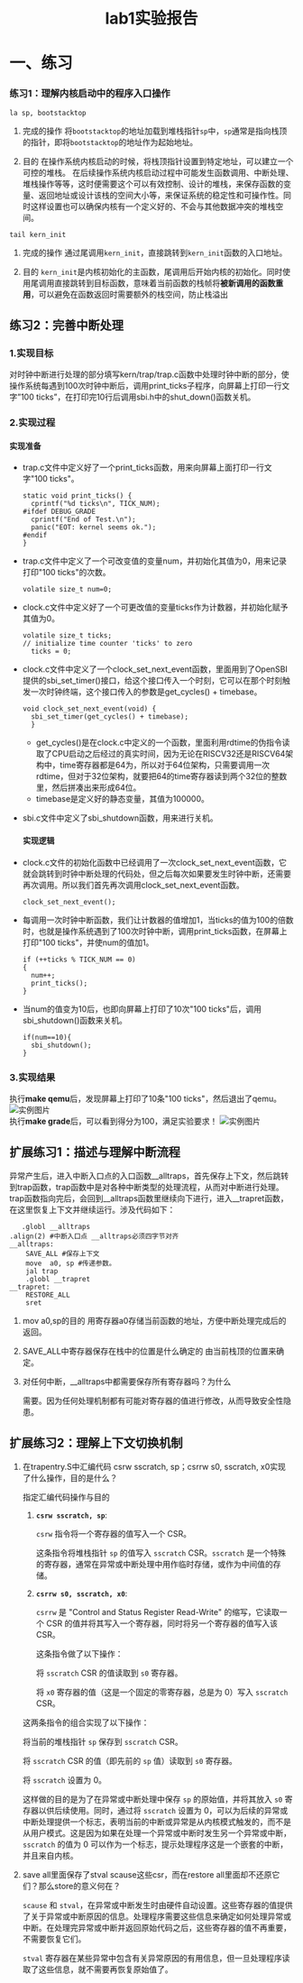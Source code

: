<h1><center>lab1实验报告</center></h1>

# 一、练习

### 练习1：理解内核启动中的程序入口操作

```
la sp, bootstacktop
```

1. 完成的操作
   将`bootstacktop`的地址加载到堆栈指针`sp`中，`sp`通常是指向栈顶的指针，即将`bootstacktop`的地址作为起始地址。

2. 目的
   在操作系统内核启动的时候，将栈顶指针设置到特定地址，可以建立一个可控的堆栈。
   在后续操作系统内核启动过程中可能发生函数调用、中断处理、堆栈操作等等，这时便需要这个可以有效控制、设计的堆栈，来保存函数的变量、返回地址或设计该栈的空间大小等，来保证系统的稳定性和可操作性。同时这样设置也可以确保内核有一个定义好的、不会与其他数据冲突的堆栈空间。

```
tail kern_init
```

1. 完成的操作
   通过尾调用`kern_init`，直接跳转到`kern_init`函数的入口地址。

2. 目的
   `kern_init`是内核初始化的主函数，尾调用后开始内核的初始化。同时使用尾调用直接跳转到目标函数，意味着当前函数的栈帧将**被新调用的函数重用**，可以避免在函数返回时需要额外的栈空间，防止栈溢出

## 练习2：完善中断处理

### 1.实现目标

对时钟中断进行处理的部分填写kern/trap/trap.c函数中处理时钟中断的部分，使操作系统每遇到100次时钟中断后，调用print_ticks子程序，向屏幕上打印一行文字”100 ticks”，在打印完10行后调用sbi.h中的shut_down()函数关机。

### 2.实现过程

#### 实现准备

+ trap.c文件中定义好了一个print_ticks函数，用来向屏幕上面打印一行文字"100 ticks"。
  
  ```
  static void print_ticks() {
    cprintf("%d ticks\n", TICK_NUM);
  #ifdef DEBUG_GRADE
    cprintf("End of Test.\n");
    panic("EOT: kernel seems ok.");
  #endif
  }
  ```

+ trap.c文件中定义了一个可改变值的变量num，并初始化其值为0，用来记录打印"100 ticks"的次数。
  
  ```
  volatile size_t num=0;
  ```

+ clock.c文件中定义好了一个可更改值的变量ticks作为计数器，并初始化赋予其值为0。
  
  ```
  volatile size_t ticks;
  // initialize time counter 'ticks' to zero
    ticks = 0;
  ```

+ clock.c文件中定义了一个clock_set_next_event函数，里面用到了OpenSBI提供的sbi_set_timer()接口，给这个接口传入一个时刻，它可以在那个时刻触发一次时钟终端，这个接口传入的参数是get_cycles() + timebase。
  
  ```
  void clock_set_next_event(void) { 
    sbi_set_timer(get_cycles() + timebase); 
    }
  ```
  
  + get_cycles()是在clock.c中定义的一个函数，里面利用rdtime的伪指令读取了CPU启动之后经过的真实时间，因为无论在RISCV32还是RISCV64架构中，time寄存器都是64为，所以对于64位架构，只需要调用一次rdtime，但对于32位架构，就要把64的time寄存器读到两个32位的整数里，然后拼凑出来形成64位。
  + timebase是定义好的静态变量，其值为100000。

+ sbi.c文件中定义了sbi_shutdown函数，用来进行关机。
  
  #### 实现逻辑

+ clock.c文件的初始化函数中已经调用了一次clock_set_next_event函数，它就会跳转到时钟中断处理的代码处，但之后每次如果要发生时钟中断，还需要再次调用。所以我们首先再次调用clock_set_next_event函数。
  
  ```
  clock_set_next_event();
  ```

+ 每调用一次时钟中断函数，我们让计数器的值增加1，当ticks的值为100的倍数时，也就是操作系统遇到了100次时钟中断，调用print_ticks函数，在屏幕上打印"100 ticks"，并使num的值加1。
  
  ```
  if (++ticks % TICK_NUM == 0) 
  {
    num++;
    print_ticks();
  }
  ```

+ 当num的值变为10后，也即向屏幕上打印了10次"100 ticks"后，调用sbi_shutdown()函数来关机。
  
  ```
  if(num==10){
    sbi_shutdown();
  }
  ```

### 3.实现结果

执行<strong>make qemu</strong>后，发现屏幕上打印了10条"100 ticks"，然后退出了qemu。
![实例图片](https://github.com/CookiecoderLi/Oslab_/blob/master/%E6%95%88%E6%9E%9C%E5%9B%BE.png)  
执行<strong>make grade</strong>后，可以看到得分为100，满足实验要求！
![实例图片](https://github.com/CookiecoderLi/Oslab_/blob/master/grade.png)

## 扩展练习1：描述与理解中断流程

异常产生后，进入中断入口点的入口函数__alltraps，首先保存上下文，然后跳转到trap函数，trap函数中是对各种中断类型的处理流程，从而对中断进行处理。trap函数指向完后，会回到__alltraps函数里继续向下进行，进入__trapret函数，在这里恢复上下文并继续运行。涉及代码如下：

```
   .globl __alltraps
.align(2) #中断入口点 __alltraps必须四字节对齐
__alltraps:
    SAVE_ALL #保存上下文
    move  a0, sp #传递参数。
    jal trap 
    .globl __trapret
__trapret:
    RESTORE_ALL
    sret
```

1. mov a0,sp的目的
   用寄存器a0存储当前函数的地址，方便中断处理完成后的返回。

2. SAVE_ALL中寄存器保存在栈中的位置是什么确定的
   由当前栈顶的位置来确定。

3. 对任何中断，__alltraps中都需要保存所有寄存器吗？为什么
   
   需要。因为任何处理机制都有可能对寄存器的值进行修改，从而导致安全性隐患。

## 扩展练习2：理解上下文切换机制

1. 在trapentry.S中汇编代码 csrw sscratch, sp；csrrw s0, sscratch, x0实现了什么操作，目的是什么？
   
   指定汇编代码操作与目的
   
   1. **`csrw sscratch, sp`**:
      
      `csrw` 指令将一个寄存器的值写入一个 CSR。
      
      这条指令将堆栈指针 `sp` 的值写入 `sscratch` CSR。`sscratch` 是一个特殊的寄存器，通常在异常或中断处理中用作临时存储，或作为中间值的存储。
   2. **`csrrw s0, sscratch, x0`**:
      
      `csrrw` 是 "Control and Status Register Read-Write" 的缩写，它读取一个 CSR 的值并将其写入一个寄存器，同时将另一个寄存器的值写入该 CSR。
      
      这条指令做了以下操作：
      
      将 `sscratch` CSR 的值读取到 `s0` 寄存器。
      
      将 `x0` 寄存器的值（这是一个固定的零寄存器，总是为 0）写入 `sscratch` CSR。
   
   这两条指令的组合实现了以下操作：
   
      将当前的堆栈指针 `sp` 保存到 `sscratch` CSR。
   
      将 `sscratch` CSR 的值（即先前的 `sp` 值）读取到 `s0` 寄存器。
   
      将 `sscratch` 设置为 0。
   
      这样做的目的是为了在异常或中断处理中保存 `sp` 的原始值，并将其放入 `s0` 寄存器以供后续使用。同时，通过将 `sscratch` 设置为 0，可以为后续的异常或中断处理提供一个标志，表明当前的中断或异常是从内核模式触发的，而不是从用户模式。这是因为如果在处理一个异常或中断时发生另一个异常或中断，`sscratch` 的值为 0 可以作为一个标志，提示处理程序这是一个嵌套的中断，并且来自内核。

2. save all里面保存了stval scause这些csr，而在restore all里面却不还原它们？那么store的意义何在？
   
   `scause` 和 `stval`，在异常或中断发生时由硬件自动设置。这些寄存器的值提供了关于异常或中断原因的信息。处理程序需要这些信息来确定如何处理异常或中断。在处理完异常或中断并返回原始代码之后，这些寄存器的值不再重要，不需要恢复它们。
   
   `stval` 寄存器在某些异常中包含有关异常原因的有用信息，但一旦处理程序读取了这些信息，就不需要再恢复原始值了。
